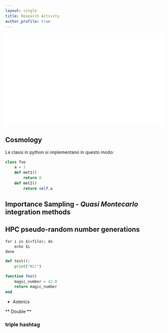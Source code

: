 ```yaml
---
layout: single
title: Research Activity
author_profile: true
---
```




![test](/assets/img/CMB.jpg)

## Cosmology

Le classi in python si implementano in questo modo:

```python
class foo
	a = 1
	def met1()
		return 0
	def met2()		
		return self.a
```





## Importance Sampling - *Quasi Montecarlo* integration methods




## HPC pseudo-random number generations

```shell
for i in $(<file); do
	echo $i
done
```

```python
def test():
	print("Hi!")
```

```julia
function foo()
	magic_number = 42.0
	return magic_number
end
```

* Asterics

** Double **

### triple hashtag





